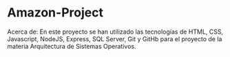 # Amazon-Project
Acerca de: En este proyecto se han utilizado las tecnologías de HTML, CSS, Javascript, NodeJS, Express, SQL Server, Git y GitHb para el proyecto de la materia Arquitectura de Sistemas Operativos.
